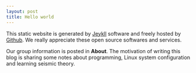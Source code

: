 ```yaml
---
layout: post
title: Hello world 
---
```


This static website is generated by [Jeykll](https://jekyllrb.com/) software and freely hosted by [Github](https://www.github.com). We really appreciate these open source softwares and services.    

Our group information is posted in **About**. The motivation of writing 
this blog is sharing some notes about programming, Linux system configuration and learning seismic theory. 




